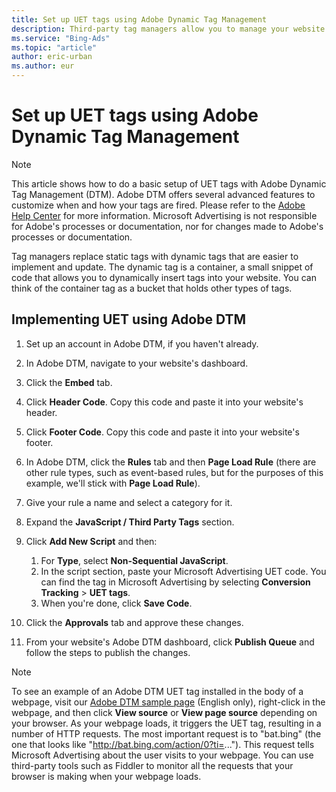 ```yaml
---
title: Set up UET tags using Adobe Dynamic Tag Management
description: Third-party tag managers allow you to manage your website tags in one place. Learn how to set up UET tags using Adobe Dynamic Tag Management.
ms.service: "Bing-Ads"
ms.topic: "article"
author: eric-urban
ms.author: eur
---
```


# Set up UET tags using Adobe Dynamic Tag Management

> [!NOTE]
> This article shows how to do a basic setup of UET tags with Adobe Dynamic Tag Management (DTM). Adobe DTM offers several advanced features to customize when and how your tags are fired. Please refer to the [Adobe Help Center](https://go.microsoft.com/fwlink?LinkId=2010800) for more information.
> Microsoft Advertising is not responsible for Adobe's processes or documentation, nor for changes made to Adobe's processes or documentation.

Tag managers replace static tags with dynamic tags that are easier to implement and update. The dynamic tag is a container, a small snippet of code that allows you to dynamically insert tags into your website. You can think of the container tag as a bucket that holds other types of tags.

## Implementing UET using Adobe DTM

1. Set up an account in Adobe DTM, if you haven't already.
1. In Adobe DTM, navigate to your website's dashboard.
1. Click the **Embed** tab.
1. Click **Header Code**. Copy this code and paste it into your website's header.
1. Click **Footer Code**. Copy this code and paste it into your website's footer.
1. In Adobe DTM, click the **Rules** tab and then **Page Load Rule** (there are other rule types, such as event-based rules, but for the purposes of this example, we'll stick with **Page Load Rule**).
1. Give your rule a name and select a category for it.
1. Expand the **JavaScript / Third Party Tags** section.
1. Click **Add New Script** and then:
   1. For **Type**, select **Non-Sequential JavaScript**.
   1. In the script section, paste your Microsoft Advertising UET code. You can find the tag in Microsoft Advertising by selecting **Conversion Tracking**&nbsp;&gt;&nbsp;**UET tags**.
   1. When you're done, click **Save Code**.

1. Click the **Approvals** tab and approve these changes.
1. From your website's Adobe DTM dashboard, click **Publish Queue** and follow the steps to publish the changes.

> [!NOTE]
> To see an example of an Adobe DTM UET tag installed in the body of a webpage, visit our [Adobe DTM sample page](https://go.microsoft.com/fwlink?LinkId=2010473) (English only), right-click in the webpage, and then click **View source** or **View page source** depending on your browser.
> As your webpage loads, it triggers the UET tag, resulting in a number of HTTP requests. The most important request is to "bat.bing" (the one that looks like "http://bat.bing.com/action/0?ti=..."). This request tells Microsoft Advertising  about the user visits to your webpage. You can use third-party tools such as Fiddler to monitor all the requests that your browser is making when your webpage loads.


